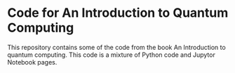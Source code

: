# Code for An Introduction to Quantum Computing

This repository contains some of the code from the book An
Introduction to quantum computing.  This code is a mixture
of Python code and Jupytor Notebook pages.